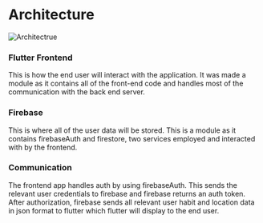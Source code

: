 # Architecture
![Architectrue](https://github.com/joeygarberick/MainCharacterHabitTracker/assets/112030126/fa54a1c9-6201-458c-bc04-2807a6dcc4ab)
### Flutter Frontend
This is how the end user will interact with the application. It was made a module as it contains all of the front-end code and handles most of the communication with the back end server.

### Firebase
This is where all of the user data will be stored. This is a module as it contains firebaseAuth and firestore, two services employed and interacted with by the frontend.

### Communication
The frontend app handles auth by using firebaseAuth. This sends the relevant user credentials to firebase and firebase returns an auth token. After authorization, firebase sends all relevant user habit and location data in json format to flutter which flutter will display to the end user. 
